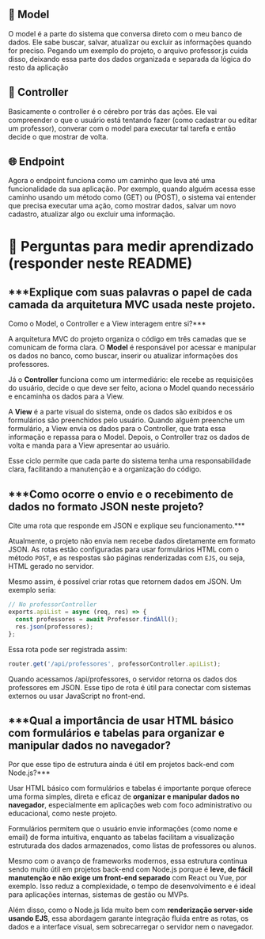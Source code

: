 ## 🧱 Model
O model é a parte do sistema que conversa direto com o meu banco de dados. Ele sabe buscar, salvar, atualizar ou excluir as informações quando for preciso. Pegando um exemplo do projeto, o arquivo professor.js cuida disso, deixando essa parte dos dados organizada e separada da lógica do resto da aplicação

## 🧠 Controller
Basicamente o controller é o cérebro por trás das ações. Ele vai compreender o que o usuário está tentando fazer (como cadastrar ou editar um professor), converar com o model para executar tal tarefa e então decide o que mostrar de volta. 

## 🌐 Endpoint
Agora o endpoint funciona como um caminho que leva até uma funcionalidade da sua aplicação. Por exemplo, quando alguém acessa esse caminho usando um método como (GET) ou (POST), o sistema vai entender que precisa executar uma ação, como mostrar dados, salvar um novo cadastro, atualizar algo ou excluir uma informação.

# 🧠 Perguntas para medir aprendizado (responder neste README)
## ***Explique com suas palavras o papel de cada camada da arquitetura MVC usada neste projeto. 
Como o Model, o Controller e a View interagem entre si?***

A arquitetura MVC do projeto organiza o código em três camadas que se comunicam de forma clara. O **Model** é responsável por acessar e manipular os dados no banco, como buscar, inserir ou atualizar informações dos professores.

Já o **Controller** funciona como um intermediário: ele recebe as requisições do usuário, decide o que deve ser feito, aciona o Model quando necessário e encaminha os dados para a View.

A **View** é a parte visual do sistema, onde os dados são exibidos e os formulários são preenchidos pelo usuário. Quando alguém preenche um formulário, a View envia os dados para o Controller, que trata essa informação e repassa para o Model. Depois, o Controller traz os dados de volta e manda para a View apresentar ao usuário.

Esse ciclo permite que cada parte do sistema tenha uma responsabilidade clara, facilitando a manutenção e a organização do código.

## ***Como ocorre o envio e o recebimento de dados no formato JSON neste projeto?
Cite uma rota que responde em JSON e explique seu funcionamento.***

Atualmente, o projeto não envia nem recebe dados diretamente em formato JSON. As rotas estão configuradas para usar formulários HTML com o método `POST`, e as respostas são páginas renderizadas com `EJS`, ou seja, HTML gerado no servidor.

Mesmo assim, é possível criar rotas que retornem dados em JSON. Um exemplo seria:

```js
// No professorController
exports.apiList = async (req, res) => {
  const professores = await Professor.findAll();
  res.json(professores);
};
```
Essa rota pode ser registrada assim:

```js
router.get('/api/professores', professorController.apiList);
```
Quando acessamos /api/professores, o servidor retorna os dados dos professores em JSON. Esse tipo de rota é útil para conectar com sistemas externos ou usar JavaScript no front-end.

## ***Qual a importância de usar HTML básico com formulários e tabelas para organizar e manipular dados no navegador?
Por que esse tipo de estrutura ainda é útil em projetos back-end com Node.js?***

Usar HTML básico com formulários e tabelas é importante porque oferece uma forma simples, direta e eficaz de **organizar e manipular dados no navegador**, especialmente em aplicações web com foco administrativo ou educacional, como neste projeto.

Formulários permitem que o usuário envie informações (como nome e email) de forma intuitiva, enquanto as tabelas facilitam a visualização estruturada dos dados armazenados, como listas de professores ou alunos.

Mesmo com o avanço de frameworks modernos, essa estrutura continua sendo muito útil em projetos back-end com Node.js porque é **leve, de fácil manutenção e não exige um front-end separado** com React ou Vue, por exemplo. Isso reduz a complexidade, o tempo de desenvolvimento e é ideal para aplicações internas, sistemas de gestão ou MVPs.

Além disso, como o Node.js lida muito bem com **renderização server-side usando EJS**, essa abordagem garante integração fluida entre as rotas, os dados e a interface visual, sem sobrecarregar o servidor nem o navegador.

